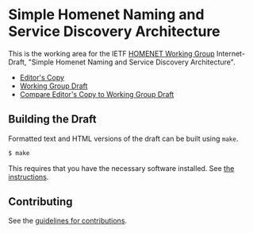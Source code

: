 # Simple Homenet Naming and Service Discovery Architecture

This is the working area for the IETF [HOMENET Working Group](https://datatracker.ietf.org/wg/homenet/documents/) Internet-Draft, "Simple Homenet Naming and Service Discovery Architecture".

* [Editor's Copy](https://ietf-homenet-wg.github.io/simple-naming/#go.draft-ietf-homenet-simple-naming.html)
* [Working Group Draft](https://tools.ietf.org/html/draft-ietf-homenet-simple-naming)
* [Compare Editor's Copy to Working Group Draft](https://ietf-homenet-wg.github.io/simple-naming/#go.draft-ietf-homenet-simple-naming.diff)

## Building the Draft

Formatted text and HTML versions of the draft can be built using `make`.

```sh
$ make
```

This requires that you have the necessary software installed.  See
[the instructions](https://github.com/martinthomson/i-d-template/blob/master/doc/SETUP.md).


## Contributing

See the
[guidelines for contributions](https://github.com/ietf-homenet-wg/simple-naming/blob/master/CONTRIBUTING.md).
